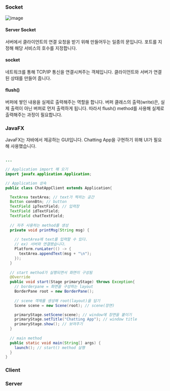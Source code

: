 ### Socket

![image](https://user-images.githubusercontent.com/85447054/208381153-a355e348-d769-4732-b958-aa172a12422d.png)

#### Server Socket
서버에서 클라이언트의 연결 요청을 받기 위해 만들어두는 일종의 문입니다. 포트를 지정해 해당 서비스의 호수를 지정합니다.

#### socket
네트워크를 통해 TCP/IP 통신을 연결시켜주는 객체입니다. 클라이언트와 서버가 연결된 상태를 만들어 줍니다.

#### flush()
버퍼에 쌓인 내용을 실제로 출력해주는 역할을 합니다. 버퍼 클래스의 출력(write)은, 실제 출력이 아닌 버퍼로 먼저 출력하게 됩니다. 따라서 flush() method를 사용해 실제로 출력해주는 과정이 필요합니다.

### JavaFX
JavaFX는 자바에서 제공하는 GUI입니다. Chatting App을 구현하기 위해 UI가 필요해 사용했습니다.

```java

...

// Application import 해 오기
import javafx.application.Application;

// Application 상속
public class ChatAppClient extends Application{

  TextArea textArea; // text가 찍히는 공간
  Button connBtn; // button
  TextField ipTextField; // 입력창
  TextField idTextField;
  TextField chatTextField;
	
  // 자주 사용하는 method를 생성
  private void printMsg(String msg) {
  
    // textArea에 text를 입력할 수 있다.
    // ex) 서버와 연결됐습니다.
    Platform.runLater(() -> {
      textArea.appendText(msg + "\n");
    });
  }
	
  // start method가 실행되면서 화면이 구성됨
  @Override
  public void start(Stage primaryStage) throws Exception{
    // borderpane = 화면을 구성하는 layout
    BorderPane root = new BorderPane();
		
    // scene 객체를 생성해 root(layout)을 담기
    Scene scene = new Scene(root); // scene(장면)

    primaryStage.setScene(scene); // window에 장면을 붙이기
    primaryStage.setTitle("Chatting App"); // window title
    primaryStage.show(); // 보여주기
  }
	
  // main method
  public static void main(String[] args) {
    launch(); // start() method 실행
  }
}

```

### Client

### Server
